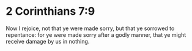 # 2 Corinthians 7:9

Now I rejoice, not that ye were made sorry, but that ye sorrowed to repentance: for ye were made sorry after a godly manner, that ye might receive damage by us in nothing.